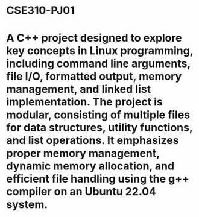 # CSE310-PJ01
# A C++ project designed to explore key concepts in Linux programming, including command line arguments, file I/O, formatted output, memory management, and linked list implementation. The project is modular, consisting of multiple files for data structures, utility functions, and list operations. It emphasizes proper memory management, dynamic memory allocation, and efficient file handling using the g++ compiler on an Ubuntu 22.04 system.
